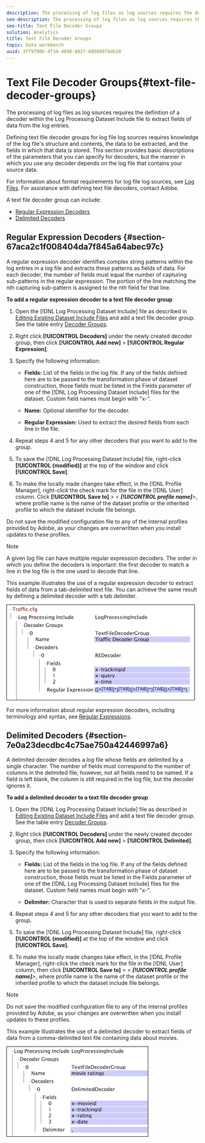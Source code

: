 ```yaml
---
description: The processing of log files as log sources requires the definition of a decoder within the Log Processing Dataset Include file to extract fields of data from the log entries.
seo-description: The processing of log files as log sources requires the definition of a decoder within the Log Processing Dataset Include file to extract fields of data from the log entries.
seo-title: Text File Decoder Groups
solution: Analytics
title: Text File Decoder Groups
topic: Data workbench
uuid: 3ff9700b-4f34-4098-8827-6856897bdb28
---
```


# Text File Decoder Groups{#text-file-decoder-groups}

The processing of log files as log sources requires the definition of a decoder within the Log Processing Dataset Include file to extract fields of data from the log entries.

Defining text file decoder groups for log file log sources requires knowledge of the log file's structure and contents, the data to be extracted, and the fields in which that data is stored. This section provides basic descriptions of the parameters that you can specify for decoders, but the manner in which you use any decoder depends on the log file that contains your source data.

For information about format requirements for log file log sources, see [Log Files](../../../../../home/c-dataset-const-proc/c-log-proc-config-file/c-log-sources.md#concept-3d4fb817c057447d90f166b1183b461e). For assistance with defining text file decoders, contact Adobe.

A text file decoder group can include:

* [Regular Expression Decoders](../../../../../home/c-dataset-const-proc/c-dataset-inc-files/c-types-dataset-inc-files/c-log-proc-dataset-inc-files/c-text-file-dec-groups.md#section-67aca2c1f008404da7f845a64abec97c) 
* [Delimited Decoders](../../../../../home/c-dataset-const-proc/c-dataset-inc-files/c-types-dataset-inc-files/c-log-proc-dataset-inc-files/c-text-file-dec-groups.md#section-7e0a23decdbc4c75ae750a42446997a6)

## Regular Expression Decoders {#section-67aca2c1f008404da7f845a64abec97c}

A regular expression decoder identifies complex string patterns within the log entries in a log file and extracts these patterns as fields of data. For each decoder, the number of fields must equal the number of capturing sub-patterns in the regular expression. The portion of the line matching the nth capturing sub-pattern is assigned to the nth field for that line.

**To add a regular expression decoder to a text file decoder group**

1. Open the [!DNL Log Processing Dataset Include] file as described in [Editing Existing Dataset Include Files](../../../../../home/c-dataset-const-proc/c-dataset-inc-files/c-work-dataset-inc-files/t-edit-ex-dataset-inc-files.md#task-456c04e38ebc425fb35677a6bb6aa077) and add a text file decoder group. See the table entry [Decoder Groups](../../../../../home/c-dataset-const-proc/c-dataset-inc-files/c-types-dataset-inc-files/c-log-proc-dataset-inc-files/c-log-proc-dataset-inc-files.md#concept-999475a22519432e98844622ca95b6ab). 

1. Right click **[!UICONTROL Decoders]** under the newly created decoder group, then click **[!UICONTROL Add new]** > **[!UICONTROL Regular Expression]**. 

1. Specify the following information:

    * **Fields:** List of the fields in the log file. If any of the fields defined here are to be passed to the transformation phase of dataset construction, those fields must be listed in the Fields parameter of one of the [!DNL Log Processing Dataset Include] files for the dataset. Custom field names must begin with "x-". 
    
    * **Name:** Optional identifier for the decoder. 
    * **Regular Expression:** Used to extract the desired fields from each line in the file.

1. Repeat steps 4 and 5 for any other decoders that you want to add to the group. 
1. To save the [!DNL Log Processing Dataset Include] file, right-click **[!UICONTROL (modified)]** at the top of the window and click **[!UICONTROL Save]**. 

1. To make the locally made changes take effect, in the [!DNL Profile Manager], right-click the check mark for the file in the [!DNL User] column. Click **[!UICONTROL Save to]** > *< **[!UICONTROL profile name]**>*, where profile name is the name of the dataset profile or the inherited profile to which the dataset include file belongs.

Do not save the modified configuration file to any of the internal profiles provided by Adobe, as your changes are overwritten when you install updates to these profiles.

>[!NOTE]
>
>A given log file can have multiple regular expression decoders. The order in which you define the decoders is important: the first decoder to match a line in the log file is the one used to decode that line.

This example illustrates the use of a regular expression decoder to extract fields of data from a tab-delimited text file. You can achieve the same result by defining a delimited decoder with a tab delimiter.

![](assets/cfg_LogProcessingInclude_RegExpDecoder.png)

For more information about regular expression decoders, including terminology and syntax, see [Regular Expressions](../../../../../home/c-dataset-const-proc/c-reg-exp.md#concept-070077baa419475094ef0469e92c5b9c).

## Delimited Decoders {#section-7e0a23decdbc4c75ae750a42446997a6}

A delimited decoder decodes a log file whose fields are delimited by a single character. The number of fields must correspond to the number of columns in the delimited file; however, not all fields need to be named. If a field is left blank, the column is still required in the log file, but the decoder ignores it.

**To add a delimited decoder to a text file decoder group**

1. Open the [!DNL Log Processing Dataset Include] file as described in [Editing Existing Dataset Include Files](../../../../../home/c-dataset-const-proc/c-dataset-inc-files/c-work-dataset-inc-files/t-edit-ex-dataset-inc-files.md#task-456c04e38ebc425fb35677a6bb6aa077) and add a text file decoder group. See the table entry [Decoder Groups](../../../../../home/c-dataset-const-proc/c-dataset-inc-files/c-types-dataset-inc-files/c-log-proc-dataset-inc-files/c-log-proc-dataset-inc-files.md#concept-999475a22519432e98844622ca95b6ab). 

1. Right click **[!UICONTROL Decoders]** under the newly created decoder group, then click **[!UICONTROL Add new]** > **[!UICONTROL Delimited]**. 

1. Specify the following information:

    * **Fields:** List of the fields in the log file. If any of the fields defined here are to be passed to the transformation phase of dataset construction, those fields must be listed in the Fields parameter of one of the [!DNL Log Processing Dataset Include] files for the dataset. Custom field names must begin with "x-". 
    
    * **Delimiter:** Character that is used to separate fields in the output file.

1. Repeat steps 4 and 5 for any other decoders that you want to add to the group. 
1. To save the [!DNL Log Processing Dataset Include] file, right-click **[!UICONTROL (modified)]** at the top of the window and click **[!UICONTROL Save]**. 

1. To make the locally made changes take effect, in the [!DNL Profile Manager], right-click the check mark for the file in the [!DNL User] column, then click **[!UICONTROL Save to]** > *< **[!UICONTROL profile name]**>*, where profile name is the name of the dataset profile or the inherited profile to which the dataset include file belongs.

>[!NOTE]
>
>Do not save the modified configuration file to any of the internal profiles provided by Adobe, as your changes are overwritten when you install updates to these profiles.

This example illustrates the use of a delimited decoder to extract fields of data from a comma-delimited text file containing data about movies.

![](assets/cfg_LogProcessingInclude_DelimitedDecoder.png)

